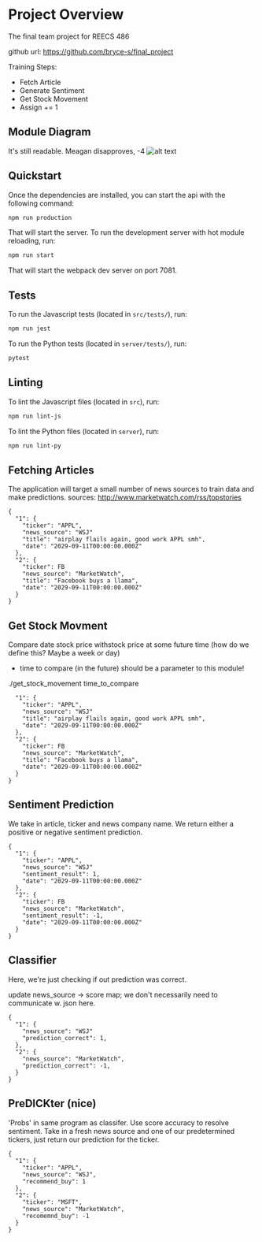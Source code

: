 # Project Overview

The final team project for REECS 486

github url: https://github.com/bryce-s/final_project

Training Steps:

- Fetch Article
- Generate Sentiment
- Get Stock Movement
- Assign += 1

## Module Diagram
It's still readable. Meagan disapproves, -4
![alt text](https://i.imgur.com/rArxpK4.png "Logo Title Text 1")

## Quickstart

Once the dependencies are installed, you can start the api with the following command:

```bash
npm run production
```

That will start the server. To run the development server with hot module reloading, run:

```bash
npm run start
```

That will start the webpack dev server on port 7081.

## Tests

To run the Javascript tests (located in `src/tests/`), run:

```bash
npm run jest
```

To run the Python tests (located in `server/tests/`), run:

```bash
pytest
```

## Linting

To lint the Javascript files (located in `src`), run:

```bash
npm run lint-js
```

To lint the Python files (located in `server`), run:

```bash
npm run lint-py
```

## Fetching Articles

The application will target a small number of
news sources to train data and make predictions.
sources: http://www.marketwatch.com/rss/topstories

```
{
  "1": {
    "ticker": "APPL",
    "news_source": "WSJ"
    "title": "airplay flails again, good work APPL smh",
    "date": "2029-09-11T00:00:00.000Z"
  },
  "2": {
    "ticker": FB
    "news_source": "MarketWatch",
    "title": "Facebook buys a llama",
    "date": "2029-09-11T00:00:00.000Z"
  }
}
```

## Get Stock Movment

Compare date stock price withstock price at some future time (how do we define this? Maybe a week or day)

- time to compare (in the future) should be a parameter to this module! 

./get_stock_movement time_to_compare

```
  "1": {
    "ticker": "APPL",
    "news_source": "WSJ"
    "title": "airplay flails again, good work APPL smh",
    "date": "2029-09-11T00:00:00.000Z"
  },
  "2": {
    "ticker": FB
    "news_source": "MarketWatch",
    "title": "Facebook buys a llama",
    "date": "2029-09-11T00:00:00.000Z"
  }
}
```


## Sentiment Prediction
We take in article, ticker and news company name.
We return either a positive or negative sentiment prediction.


```
{
  "1": {
    "ticker": "APPL",
    "news_source": "WSJ"
    "sentiment_result": 1,
    "date": "2029-09-11T00:00:00.000Z"
  },
  "2": {
    "ticker": FB
    "news_source": "MarketWatch",
    "sentiment_result": -1,
    "date": "2029-09-11T00:00:00.000Z"
  }
}
```
## Classifier

Here, we're just checking if out prediction was correct.

update news_source -> score map; we don't necessarily need 
to communicate w. json here.

```
{
  "1": {
    "news_source": "WSJ"
    "prediction_correct": 1,
  },
  "2": {
    "news_source": "MarketWatch",
    "prediction_correct": -1,
  }
}
```


## PreDICKter (nice)

'Probs' in same program as classifer. Use score accuracy to resolve sentiment.
Take in a fresh news source and one of our predetermined tickers, just return our prediction for the ticker.

```
{
  "1": {
    "ticker": "APPL",
    "news_source": "WSJ",
    "recommend_buy": 1
  },
  "2": {
    "ticker": "MSFT", 
    "news_source": "MarketWatch",
    "recomemnd_buy": -1
  }
}
```

